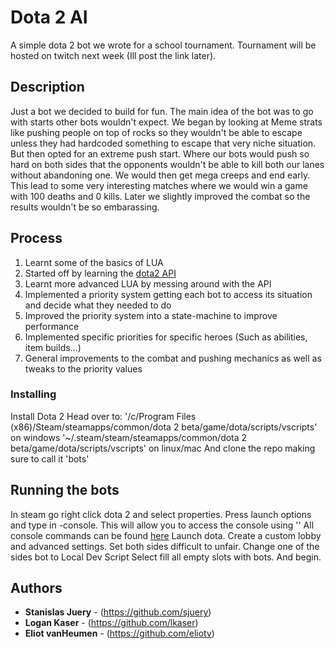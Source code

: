 # Dota 2 AI

A simple dota 2 bot we wrote for a school tournament. Tournament will be hosted on twitch next week (Ill post the link later).

## Description

Just a bot we decided to build for fun. The main idea of the bot was to go with starts other bots wouldn't expect. We began by looking at Meme strats like pushing people on top of rocks so they wouldn't be able to escape unless they had hardcoded something to escape that very niche situation. But then opted for an extreme push start. Where our bots would push so hard on both sides that the opponents wouldn't be able to kill both our lanes without abandoning one. We would then get mega creeps and end early. This lead to some very interesting matches where we would win a game with 100 deaths and 0 kills. Later we slightly improved the combat so the results wouldn't be so embarassing.

## Process

1) Learnt some of the basics of LUA
2) Started off by learning the [dota2 API](https://developer.valvesoftware.com/wiki/Dota_Bot_Scripting)
3) Learnt more advanced LUA by messing around with the API
4) Implemented a priority system getting each bot to access its situation and decide what they needed to do
5) Improved the priority system into a state-machine to improve performance
6) Implemented specific priorities for specific heroes (Such as abilities, item builds...)
7) General improvements to the combat and pushing mechanics as well as tweaks to the priority values

### Installing

Install Dota 2
Head over to:
'/c/Program Files (x86)/Steam/steamapps/common/dota 2 beta/game/dota/scripts/vscripts' on windows
'~/.steam/steam/steamapps/common/dota 2 beta/game/dota/scripts/vscripts' on linux/mac
And clone the repo making sure to call it 'bots'

## Running the bots

In steam go right click dota 2 and select properties.
Press launch options and type in -console.
This will allow you to access the console using '\'
All console commands can be found [here](https://dota2.gamepedia.com/List_of_Console_Commands)
Launch dota.
Create a custom lobby and advanced settings.
Set both sides difficult to unfair.
Change one of the sides bot to Local Dev Script
Select fill all empty slots with bots.
And begin.

## Authors

* **Stanislas Juery** - (https://github.com/sjuery)
* **Logan Kaser** - (https://github.com/lkaser)
* **Eliot vanHeumen** - (https://github.com/eliotv)

